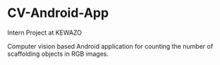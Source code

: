 # CV-Android-App

Intern Project at KEWAZO 

Computer vision based Android application for counting the number of scaffolding objects in RGB images.



